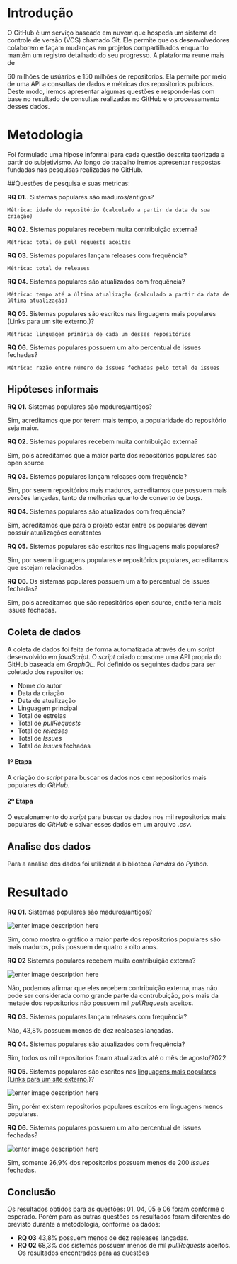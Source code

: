 # Introdução

  

O GitHub é um serviço baseado em nuvem que hospeda um sistema de controle de versão (VCS) chamado Git. Ele permite que os desenvolvedores colaborem e façam mudanças em projetos compartilhados enquanto mantêm um registro detalhado do seu progresso. A plataforma reune mais de

60 milhões de usúarios e 150 milhões de repositorios. Ela permite por meio de uma API a consultas de dados e métricas dos repositorios publicos. Deste modo, iremos apresentar algumas questões e responde-las com base no resultado de consultas realizadas no GitHub e o processamento desses dados.

  

# Metodologia

  

Foi formulado uma hipose informal para cada questão descrita teorizada a partir do subjetivismo. Ao longo do trabalho iremos apresentar respostas fundadas nas pesquisas realizadas no GitHub.

  

##Questões de pesquisa e suas metricas:

  

**RQ 01.**. Sistemas populares são maduros/antigos?

	Métrica: idade do repositório (calculado a partir da data de sua criação)

  

**RQ 02.** Sistemas populares recebem muita contribuição externa?

  

	Métrica: total de pull requests aceitas

  

**RQ 03.** Sistemas populares lançam releases com frequência?

  

	Métrica: total de releases

  

**RQ 04.** Sistemas populares são atualizados com frequência?

  

	Métrica: tempo até a última atualização (calculado a partir da data de última atualização)

  

**RQ 05.** Sistemas populares são escritos nas linguagens mais populares (Links para um site externo.)?

  

	Métrica: linguagem primária de cada um desses repositórios

  

**RQ 06.** Sistemas populares possuem um alto percentual de issues fechadas?

  

	Métrica: razão entre número de issues fechadas pelo total de issues

  

## Hipóteses informais

  

**RQ 01.**  Sistemas populares são maduros/antigos?

  
Sim, acreditamos que por terem mais tempo, a popularidade do repositório seja maior.

  

**RQ 02.**  Sistemas populares recebem muita contribuição externa?

  

Sim, pois acreditamos que a maior parte dos repositórios populares são open source

  

**RQ 03.**  Sistemas populares lançam releases com frequência?

  

Sim, por serem repositórios mais maduros, acreditamos que possuem mais versões lançadas, tanto de melhorias quanto de conserto de bugs.

  

**RQ 04.**  Sistemas populares são atualizados com frequência?

Sim, acreditamos que para o projeto estar entre os populares devem possuir atualizações constantes

  

**RQ 05.**  Sistemas populares são escritos nas linguagens mais populares?

  

Sim, por serem linguagens populares e repositórios populares, acreditamos que estejam relacionados.

  

**RQ 06.**  Os sistemas populares possuem um alto percentual de issues fechadas?

  

Sim, pois acreditamos que são repositórios open source, então teria mais issues fechadas.

  

## Coleta de dados
A coleta de dados foi feita de forma automatizada através de um *script* desenvolvido em *javaScript*. O *script* criado  consome uma API propria do GitHub baseada em *GraphQL*.
Foi definido os seguintes dados para ser coletado dos repositorios:
* Nome do autor
* Data da criação
* Data de atualização
* Linguagem principal
* Total de estrelas
* Total de *pullRequests*
* Total de *releases*
* Total de *Issues*
* Total de *Issues* fechadas
#### 1º Etapa
A criação do *script* para buscar os dados nos cem repositorios mais populares do *GitHub*.
#### 2º Etapa
O escalonamento do *script* para buscar os dados nos mil repositorios mais populares do *GitHub* e salvar esses dados em um arquivo *.csv*.

## Analise dos dados

Para a analise dos dados foi utilizada a biblioteca *Pandas* do *Python*.

# Resultado
**RQ 01.** Sistemas populares são maduros/antigos?

![enter image description here](./image/g1.jpg)

Sim, como mostra o gráfico a maior parte dos repositorios populares são mais maduros, pois possuem de quatro a oito anos.

**RQ 02** Sistemas populares recebem muita contribuição externa?

![enter image description here](./image/g2.jpg)

Não, podemos afirmar que eles recebem contribuição externa, mas não pode ser considerada como grande parte da contrubuição, pois mais da metade dos repositorios não possuem mil *pullRequests* aceitos.

**RQ 03.** Sistemas populares lançam releases com frequência?

Não, 43,8% possuem menos de dez realeases lançadas.

**RQ 04.** Sistemas populares são atualizados com frequência?

Sim, todos os mil repositorios foram atualizados até o mês de agosto/2022

**RQ 05.** Sistemas populares são escritos nas [linguagens mais populares (Links para um site externo.)](https://octoverse.github.com/)?

![enter image description here](./image/g5.jpg)

Sim, porém existem repositorios populares escritos em linguagens menos populares.

**RQ 06.** Sistemas populares possuem um alto percentual de issues fechadas?

![enter image description here](./image/g6.jpg)

Sim, somente 26,9% dos repositorios possuem menos de 200 *issues* fechadas.

## Conclusão

Os resultados obtidos para as questões: 01, 04, 05 e 06 foram conforme o esperado. Porém para as outras questões os resultados foram diferentes do previsto durante a metodologia, conforme os dados:
* **RQ 03** 43,8% possuem menos de dez realeases lançadas.
* **RQ 02** 68,3% dos sistemas possuem menos de mil *pullRequests* aceitos.
Os resultados encontrados para as questões 
